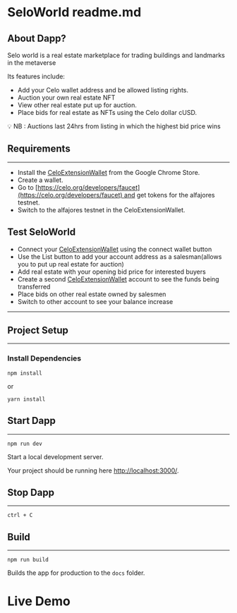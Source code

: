 # SeloWorld readme.md

## About Dapp?

Selo world is a real estate marketplace for trading buildings and landmarks in the metaverse 

Its features include:

- Add your Celo wallet address and be allowed listing rights.
- Auction your own real estate NFT
- View other real estate put up for auction.
- Place bids for real estate as NFTs using the Celo dollar cUSD.

<aside>
💡 NB : Auctions last 24hrs from listing in which the highest bid price wins

</aside>

## Requirements

---

- Install the [CeloExtensionWallet](https://chrome.google.com/webstore/detail/celoextensionwallet/kkilomkmpmkbdnfelcpgckmpcaemjcdh?hl=en) from the Google Chrome Store.
- Create a wallet.
- Go to [https://celo.org/developers/faucet](https://celo.org/developers/faucet) and get tokens for the alfajores testnet.
- Switch to the alfajores testnet in the CeloExtensionWallet.

## Test SeloWorld

- Connect your [CeloExtensionWallet](https://chrome.google.com/webstore/detail/celoextensionwallet/kkilomkmpmkbdnfelcpgckmpcaemjcdh?hl=en) using the connect wallet button
- Use the List button to add your account address as a salesman(allows you to put up real estate for auction)
- Add real estate with your opening bid price for interested buyers
- Create a second [CeloExtensionWallet](https://chrome.google.com/webstore/detail/celoextensionwallet/kkilomkmpmkbdnfelcpgckmpcaemjcdh?hl=en) account to see the funds being transferred
- Place bids on other real estate owned by salesmen
- Switch to other account to see your balance increase

---

## **Project Setup**

---

### **Install Dependencies**

`npm install`

or

`yarn install`

## Start Dapp

---

`npm run dev`

Start a local development server.

Your project should be running here [http://localhost:3000/](http://localhost:3000/).

## Stop Dapp

---

`ctrl + C`

## Build

---

`npm run build`

Builds the app for production to the `docs` folder.

# Live Demo
